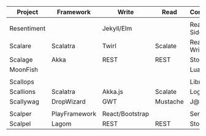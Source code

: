 
| Project     | Framework     | Write           | Read       | Commnents       |
| ----------- | ------------- | --------------- | ---------- | --------------- |
|  |  |  |  |  |
| Resentiment |               | Jekyll/Elm      |            | Read-Only-Side  |
| Scalare     | Scalatra      | Twirl           | Scalate    | Read-Write-Side |
| Scalage     | Akka          | REST            | REST       | Storage         |
| MoonFish    |               |                 |            | LuaScript       |
|  |  |  |  |  |
| Scallops    |               |                 |            | Library         |
| Scallions   | Scalatra      | Akka.js         | Scalate    | Logic           |
| Scallywag   | DropWizard    | GWT             | Mustache   | J@v@            |
|  |  |  |  |  |
| Scalper     | PlayFramework | React/Bootstrap |            | Service         |
| Scalpel     | Lagom         | REST            | REST       | Storage         |
